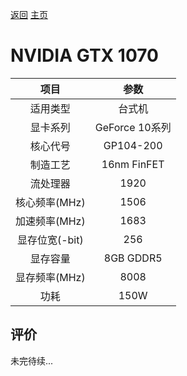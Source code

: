 [返回](../../)  [主页](https://github.com/93Alliance/diy-pc/)
# NVIDIA GTX 1070

| 项目 | 参数 |
| :------: | :------: |
|适用类型 | 台式机|
|显卡系列| GeForce 10系列|
|核心代号| GP104-200 |
|制造工艺| 16nm FinFET |
|流处理器| 1920 |
|核心频率(MHz)| 1506 |
|加速频率(MHz)|1683 |
|显存位宽(-bit)| 256 |
|显存容量| 8GB GDDR5 |
|显存频率(MHz)| 8008 |
|功耗|150W |

## 评价

 未完待续...